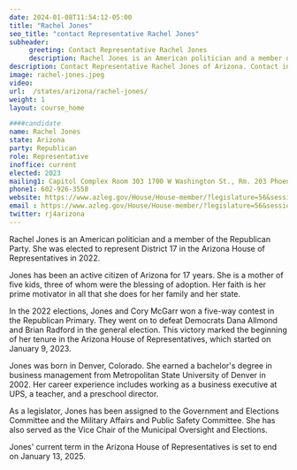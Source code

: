 ```yaml
---
date: 2024-01-08T11:54:12-05:00
title: "Rachel Jones"
seo_title: "contact Representative Rachel Jones"
subheader:
     greeting: Contact Representative Rachel Jones
     description: Rachel Jones is an American politician and a member of the Republican Party. She was elected to represent District 17 in the Arizona House of Representative in 2022.
description: Contact Representative Rachel Jones of Arizona. Contact information for Rachel Jones includes email address, phone number, and mailing address.
image: rachel-jones.jpeg
video:
url:  /states/arizona/rachel-jones/
weight: 1
layout: course_home

####candidate
name: Rachel Jones
state: Arizona
party: Republican
role: Representative
inoffice: current
elected: 2023
mailing1: Capitol Complex Room 303 1700 W Washington St., Rm. 203 Phoenix, AZ 85007-2890
phone1: 602-926-3558
website: https://www.azleg.gov/House/House-member/?legislature=56&session=128&legislator=2173/
email : https://www.azleg.gov/House/House-member/?legislature=56&session=128&legislator=2173/
twitter: rj4arizona
---
```


Rachel Jones is an American politician and a member of the Republican Party. She was elected to represent District 17 in the Arizona House of Representatives in 2022.

Jones has been an active citizen of Arizona for 17 years. She is a mother of five kids, three of whom were the blessing of adoption. Her faith is her prime motivator in all that she does for her family and her state.

In the 2022 elections, Jones and Cory McGarr won a five-way contest in the Republican Primary. They went on to defeat Democrats Dana Allmond and Brian Radford in the general election. This victory marked the beginning of her tenure in the Arizona House of Representatives, which started on January 9, 2023.

Jones was born in Denver, Colorado. She earned a bachelor's degree in business management from Metropolitan State University of Denver in 2002. Her career experience includes working as a business executive at UPS, a teacher, and a preschool director.

As a legislator, Jones has been assigned to the Government and Elections Committee and the Military Affairs and Public Safety Committee. She has also served as the Vice Chair of the Municipal Oversight and Elections.

Jones' current term in the Arizona House of Representatives is set to end on January 13, 2025.
